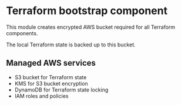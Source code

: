 # Terraform bootstrap component

This module creates encrypted AWS bucket required for all Terraform components.

The local Terraform state is backed up to this bucket.

## Managed AWS services

  * S3 bucket for Terraform state
  * KMS for S3 bucket encryption
  * DynamoDB for Terraform state locking
  * IAM roles and policies
